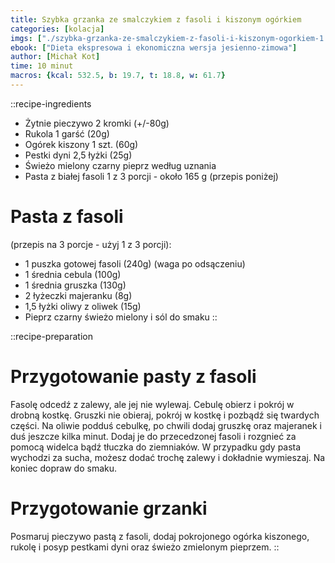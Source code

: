 ```yaml
---
title: Szybka grzanka ze smalczykiem z fasoli i kiszonym ogórkiem
categories: [kolacja]
imgs: ["./szybka-grzanka-ze-smalczykiem-z-fasoli-i-kiszonym-ogorkiem-1.jpg", "./szybka-grzanka-ze-smalczykiem-z-fasoli-i-kiszonym-ogorkiem-2.jpg"]
ebook: ["Dieta ekspresowa i ekonomiczna wersja jesienno-zimowa"]
author: [Michał Kot]
time: 10 minut
macros: {kcal: 532.5, b: 19.7, t: 18.8, w: 61.7}
---
```


::recipe-ingredients
- Żytnie pieczywo 2 kromki (+/-80g)
- Rukola 1 garść (20g)
- Ogórek kiszony 1 szt. (60g)
- Pestki dyni 2,5 łyżki (25g)
- Świeżo mielony czarny pieprz według uznania
- Pasta z białej fasoli 1 z 3 porcji - około 165 g (przepis poniżej)

# Pasta z fasoli
(przepis na 3 porcje - użyj 1 z 3 porcji):
- 1 puszka gotowej fasoli (240g) (waga po odsączeniu)
- 1 średnia cebula (100g)
- 1 średnia gruszka (130g)
- 2 łyżeczki majeranku (8g)
- 1,5 łyżki oliwy z oliwek (15g)
- Pieprz czarny świeżo mielony i sól do smaku
::

::recipe-preparation
# Przygotowanie pasty z fasoli
Fasolę odcedź z zalewy, ale jej nie wylewaj. Cebulę obierz i pokrój w drobną kostkę. Gruszki nie obieraj, pokrój w kostkę i pozbądź się twardych części. Na oliwie podduś cebulkę, po chwili dodaj gruszkę oraz majeranek i duś jeszcze kilka minut. Dodaj je do przecedzonej fasoli i rozgnieć za pomocą widelca bądź tłuczka do ziemniaków. W przypadku gdy pasta wychodzi za sucha, możesz dodać trochę zalewy i dokładnie wymieszaj. Na koniec dopraw do smaku.

# Przygotowanie grzanki
Posmaruj pieczywo pastą z fasoli, dodaj pokrojonego ogórka kiszonego, rukolę i posyp pestkami dyni oraz świeżo zmielonym pieprzem.
::
